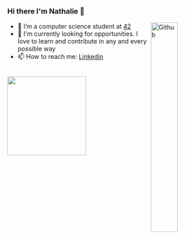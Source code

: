 ### Hi there I'm Nathalie 👋

<img width="35%" align="right" alt="Github" src="https://user-images.githubusercontent.com/48678280/88862734-4903af80-d201-11ea-968b-9c939d88a37c.gif" />

- 🌱 I’m a computer science student at [42](https://www.42.fr/)
- 💼 I'm currently looking for opportunities. I love to learn and contribute in any and every possible way
- 📫 How to reach me: [Linkedin](https://www.linkedin.com/in/nathalie-xiaodan-chin)

<br/>

<a>
  <img height="180em" src="https://github-readme-stats.vercel.app/api/top-langs/?username=naxchin&theme=buefy&layout=compact" />
</a>

<br/>
